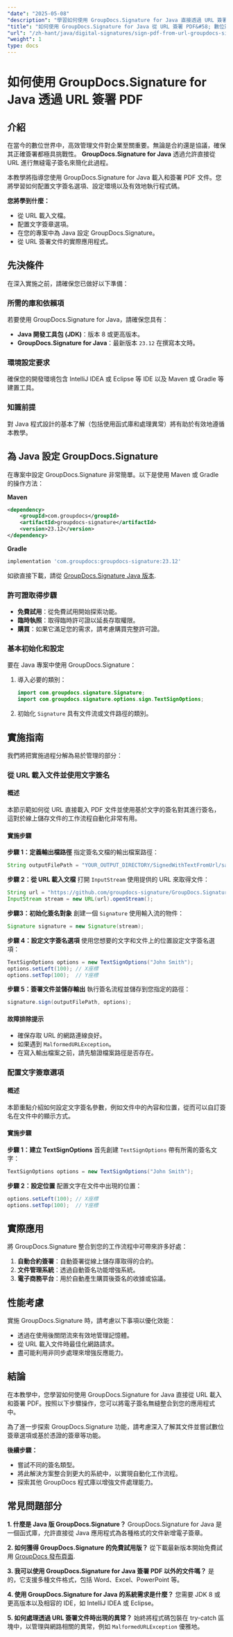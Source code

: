```yaml
---
"date": "2025-05-08"
"description": "學習如何使用 GroupDocs.Signature for Java 直接透過 URL 簽署 PDF。本教學內容全面，涵蓋設定、文字簽名選項和實際應用。"
"title": "如何使用 GroupDocs.Signature for Java 從 URL 簽署 PDF&#58; 數位簽章教學"
"url": "/zh-hant/java/digital-signatures/sign-pdf-from-url-groupdocs-signature-java/"
"weight": 1
type: docs
---
```

# 如何使用 GroupDocs.Signature for Java 透過 URL 簽署 PDF

## 介紹

在當今的數位世界中，高效管理文件對企業至關重要。無論是合約還是協議，確保其正確簽署都極具挑戰性。 **GroupDocs.Signature for Java** 透過允許直接從 URL 進行無縫電子簽名來簡化此過程。

本教學將指導您使用 GroupDocs.Signature for Java 載入和簽署 PDF 文件。您將學習如何配置文字簽名選項、設定環境以及有效地執行程式碼。

**您將學到什麼：**
- 從 URL 載入文檔。
- 配置文字簽章選項。
- 在您的專案中為 Java 設定 GroupDocs.Signature。
- 從 URL 簽署文件的實際應用程式。

## 先決條件

在深入實施之前，請確保您已做好以下準備：

### 所需的庫和依賴項
若要使用 GroupDocs.Signature for Java，請確保您具有：
- **Java 開發工具包 (JDK)**：版本 8 或更高版本。
- **GroupDocs.Signature for Java**：最新版本 `23.12` 在撰寫本文時。

### 環境設定要求
確保您的開發環境包含 IntelliJ IDEA 或 Eclipse 等 IDE 以及 Maven 或 Gradle 等建置工具。

### 知識前提
對 Java 程式設計的基本了解（包括使用函式庫和處理異常）將有助於有效地遵循本教學。

## 為 Java 設定 GroupDocs.Signature

在專案中設定 GroupDocs.Signature 非常簡單。以下是使用 Maven 或 Gradle 的操作方法：

**Maven**
```xml
<dependency>
    <groupId>com.groupdocs</groupId>
    <artifactId>groupdocs-signature</artifactId>
    <version>23.12</version>
</dependency>
```

**Gradle**
```gradle
implementation 'com.groupdocs:groupdocs-signature:23.12'
```

如欲直接下載，請從 [GroupDocs.Signature Java 版本](https://releases。groupdocs.com/signature/java/).

### 許可證取得步驟
- **免費試用**：從免費試用開始探索功能。
- **臨時執照**：取得臨時許可證以延長存取權限。
- **購買**：如果它滿足您的需求，請考慮購買完整許可證。

### 基本初始化和設定

要在 Java 專案中使用 GroupDocs.Signature：
1. 導入必要的類別：
   ```java
   import com.groupdocs.signature.Signature;
   import com.groupdocs.signature.options.sign.TextSignOptions;
   ```
2. 初始化 `Signature` 具有文件流或文件路徑的類別。

## 實施指南

我們將把實施過程分解為易於管理的部分：

### 從 URL 載入文件並使用文字簽名

#### 概述
本節示範如何從 URL 直接載入 PDF 文件並使用基於文字的簽名對其進行簽名，這對於線上儲存文件的工作流程自動化非常有用。

#### 實施步驟
**步驟 1：定義輸出檔路徑**
指定簽名文檔的輸出檔案路徑：
```java
String outputFilePath = "YOUR_OUTPUT_DIRECTORY/SignedWithTextFromUrl/sample.pdf";
```

**步驟 2：從 URL 載入文檔**
打開 `InputStream` 使用提供的 URL 來取得文件：
```java
String url = "https://github.com/groupdocs-signature/GroupDocs.Signature-for-.NET/blob/master/Examples/Resources/SampleFiles/sample.pdf?raw=true”;
InputStream stream = new URL(url).openStream();
```

**步驟3：初始化簽名對象**
創建一個 `Signature` 使用輸入流的物件：
```java
Signature signature = new Signature(stream);
```

**步驟 4：設定文字簽名選項**
使用您想要的文字和文件上的位置設定文字簽名選項：
```java
TextSignOptions options = new TextSignOptions("John Smith");
options.setLeft(100); // X座標
options.setTop(100);  // Y座標
```

**步驟 5：簽署文件並儲存輸出**
執行簽名流程並儲存到您指定的路徑：
```java
signature.sign(outputFilePath, options);
```

#### 故障排除提示
- 確保存取 URL 的網路連線良好。
- 如果遇到 `MalformedURLException`。
- 在寫入輸出檔案之前，請先驗證檔案路徑是否存在。

### 配置文字簽章選項

#### 概述
本節重點介紹如何設定文字簽名參數，例如文件中的內容和位置，從而可以自訂簽名在文件中的顯示方式。

#### 實施步驟
**步驟 1：建立 TextSignOptions**
首先創建 `TextSignOptions` 帶有所需的簽名文字：
```java
TextSignOptions options = new TextSignOptions("John Smith");
```

**步驟 2：設定位置**
配置文字在文件中出現的位置：
```java
options.setLeft(100); // X座標
options.setTop(100);  // Y座標
```

## 實際應用

將 GroupDocs.Signature 整合到您的工作流程中可帶來許多好處：
1. **自動合約簽署**：自動簽署從線上儲存庫取得的合約。
2. **文件管理系統**：透過自動簽名功能增強系統。
3. **電子商務平台**：用於自動產生購買後簽名的收據或協議。

## 性能考慮

實施 GroupDocs.Signature 時，請考慮以下事項以優化效能：
- 透過在使用後關閉流來有效地管理記憶體。
- 從 URL 載入文件時最佳化網路請求。
- 盡可能利用非同步處理來增強反應能力。

## 結論

在本教學中，您學習如何使用 GroupDocs.Signature for Java 直接從 URL 載入和簽署 PDF。按照以下步驟操作，您可以將電子簽名無縫整合到您的應用程式中。

為了進一步探索 GroupDocs.Signature 功能，請考慮深入了解其文件並嘗試數位簽章選項或基於憑證的簽章等功能。

**後續步驟：**
- 嘗試不同的簽名類型。
- 將此解決方案整合到更大的系統中，以實現自動化工作流程。
- 探索其他 GroupDocs 程式庫以增強文件處理能力。

## 常見問題部分

**1. 什麼是 Java 版 GroupDocs.Signature？**
GroupDocs.Signature for Java 是一個函式庫，允許直接從 Java 應用程式為各種格式的文件新增電子簽章。

**2. 如何獲得 GroupDocs.Signature 的免費試用版？**
從下載最新版本開始免費試用 [GroupDocs 發布頁面](https://releases。groupdocs.com/signature/java/).

**3. 我可以使用 GroupDocs.Signature for Java 簽署 PDF 以外的文件嗎？**
是的，它支援多種文件格式，包括 Word、Excel、PowerPoint 等。

**4. 使用 GroupDocs.Signature for Java 的系統需求是什麼？**
您需要 JDK 8 或更高版本以及相容的 IDE，如 IntelliJ IDEA 或 Eclipse。

**5. 如何處理透過 URL 簽署文件時出現的異常？**
始終將程式碼包裝在 try-catch 區塊中，以管理與網路相關的異常，例如 `MalformedURLException` 優雅地。